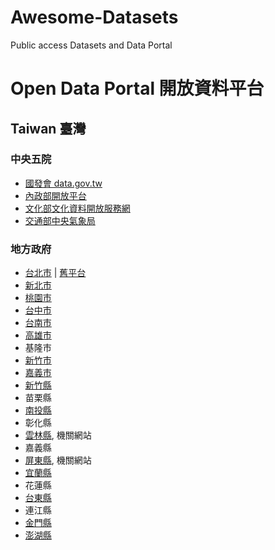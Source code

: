 # Awesome-Datasets
Public access Datasets and Data Portal

# Open Data Portal 開放資料平台
## Taiwan 臺灣
### 中央五院
- [國發會 data.gov.tw](https://data.gov.tw)
- [內政部開放平台](https://data.moi.gov.tw/)
- [文化部文化資料開放服務網](https://opendata.culture.tw/)
- [交通部中央氣象局](http://opendata.cwb.gov.tw/index)
### 地方政府
- [台北市](https://data.taipei/index) | [舊平台](http://data.taipei/index)
- [新北市](http://data.ntpc.gov.tw/)
- [桃園市](https://data.tycg.gov.tw/)
- [台中市](http://opendata.taichung.gov.tw/)
- [台南市](http://data.tainan.gov.tw/)
- [高雄市](https://data.kcg.gov.tw/)
- 基隆市
- [新竹市](http://opendata.hccg.gov.tw/)
- [嘉義市](https://data.chiayi.gov.tw/opendata/)
- [新竹縣](https://data.hsinchu.gov.tw/)
- 苗栗縣
- [南投縣](http://data.nantou.gov.tw/)
- 彰化縣
- [雲林縣](http://www4.yunlin.gov.tw/planning/home.jsp?mserno=201603280003&serno=201603170001&menudata=planningmenu&contlink=content/20160317135147.jsp), 機關網站
- 嘉義縣
- [屏東縣](https://www.pthg.gov.tw/Cus_OpenData_Default1.aspx?n=481C53E05C1D2D97&sms=354B0B57F2762613), 機關網站
- [宜蘭縣](https://opendata.e-land.gov.tw/)
- 花蓮縣
- [台東縣](http://www.taitung.gov.tw/opendata/Default.aspx)
- 連江縣
- [金門縣](http://data.kinmen.gov.tw/)
- [澎湖縣](http://opendata.penghu.gov.tw/)
